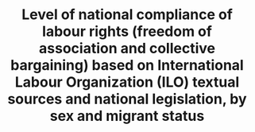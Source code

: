 ---
data_non_statistical: true
goal_meta_link: http://unstats.un.org/sdgs/files/metadata-compilation/Metadata-Goal-8.pdf
goal_meta_link_page: 16
graph: null
graph_status_notes: Policy Judgement
graph_title: Level of national compliance of labour rights (freedom of association
  and collective bargaining) based on International Labour Organization (ILO) textual
  sources and national legislation, by sex and migrant status
graph_type: null
graph_type_description: null
has_metadata: true
indicator: 8.8.2
indicator_definition: see report
indicator_name: Level of national compliance of labour rights (freedom of association
  and collective bargaining) based on International Labour Organization (ILO) textual
  sources and national legislation, by sex and migrant status
indicator_sort_order: 08.08.02
indicator_variable: null
layout: indicator
permalink: /8-8-2/
published: true
reporting_status: notstarted
sdg_goal: 8
source_active_1: true
source_notes_1: null
source_title_1: null
target: Protect labour rights and promote safe and secure working environments for
  all workers, including migrant workers, in particular women migrants, and those
  in precarious employment.
target_id: '8.8'
title: Level of national compliance of labour rights (freedom of association and collective
  bargaining) based on International Labour Organization (ILO) textual sources and
  national legislation, by sex and migrant status
un_custodial_agency: ILO
un_designated_tier: '3'
variable_description: null
variable_notes: null
---